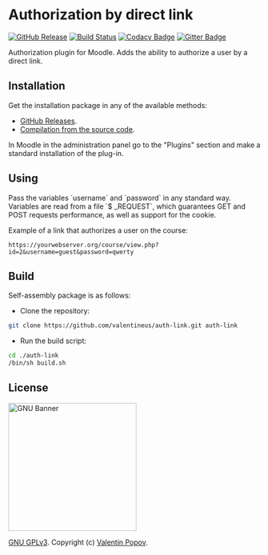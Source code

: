 # Authorization by direct link
[![GitHub Release](https://img.shields.io/github/release/valentineus/auth-link.svg)](https://github.com/valentineus/auth-link/releases)
[![Build Status](https://travis-ci.org/valentineus/auth-link.svg?branch=master)](https://travis-ci.org/valentineus/auth-link)
[![Codacy Badge](https://api.codacy.com/project/badge/Grade/b3b4cf2153484a44ada1195cf721f335)](https://www.codacy.com/app/valentineus/auth-link)
[![Gitter Badge](https://badges.gitter.im/Join%20Chat.svg)](https://gitter.im/valentineus/auth-link)

Authorization plugin for Moodle.
Adds the ability to authorize a user by a direct link.

<a name="installation">
    <h2>Installation</h2>
</a>
Get the installation package in any of the available methods:

* [GitHub Releases](https://github.com/valentineus/auth-link/releases).
* [Compilation from the source code](#build).

In Moodle in the administration panel go to the "Plugins" section and make a standard installation of the plug-in.

<a name="using">
    <h2>Using</h2>
</a>
Pass the variables `username` and `password` in any standard way.
Variables are read from a file `$ _REQUEST`, which guarantees GET and POST requests performance, as well as support for the cookie.

Example of a link that authorizes a user on the course:
```
https://yourwebserver.org/course/view.php?id=2&username=guest&password=qwerty
```

<a name="build">
    <h2>Build</h2>
</a>
Self-assembly package is as follows:

* Clone the repository:
```bash
git clone https://github.com/valentineus/auth-link.git auth-link
```

* Run the build script:
```bash
cd ./auth-link
/bin/sh build.sh
```

<a name="license">
    <h2>License</h2>
</a>

<img height="256px" alt="GNU Banner" src="https://www.gnu.org/graphics/runfreegnu.png" />

[GNU GPLv3](LICENSE.txt).
Copyright (c)
[Valentin Popov](mailto:info@valentineus.link).